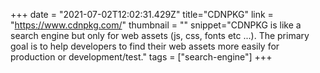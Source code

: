 +++
date = "2021-07-02T12:02:31.429Z"
title="CDNPKG"
link = "https://www.cdnpkg.com/"
thumbnail = ""
snippet="CDNPKG is like a search engine but only for web assets (js, css, fonts etc ...). The primary goal is to help developers to find their web assets more easily for production or development/test."
tags = ["search-engine"]
+++
